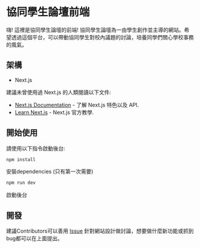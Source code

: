 # 協同學生論壇前端

嗨! 這裡是協同學生論壇的前端! 協同學生論壇為一由學生創作並主導的網站。希望透過這個平台，可以帶動協同學生對校內議題的討論，培養同學們關心學校事務的風氣。

## 架構

- Next.js

建議未曾使用過 Next.js 的人類閱讀以下文件:

- [Next.js Documentation](https://nextjs.org/docs) - 了解 Next.js 特色以及 API.
- [Learn Next.js](https://nextjs.org/learn) - Next.js 官方教學.

## 開始使用

請使用以下指令啟動後台:

``` bash
npm install 
```
安裝dependencies (只有第一次需要)

``` bash
npm run dev
```
啟動後台

## 開發

建議Contributors可以善用 [Issue](https://github.com/BlueWhislte/CMSDcard-front/issues) 針對網站設計做討論，想要做什麼新功能或抓到bug都可以在上面提出。

